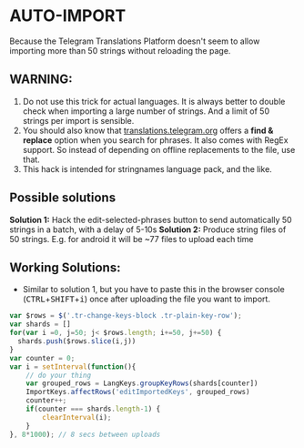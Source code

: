 # AUTO-IMPORT
Because the Telegram Translations Platform doesn't seem to allow importing more than 50 strings without reloading the page.

## WARNING:
1. Do not use this trick for actual languages. It is always better to double check when importing a large number of strings. And a limit of 50 strings per import is sensible.
2. You should also know that [translations.telegram.org](https://translations.telegram.org) offers a **find & replace** option when you search for phrases. It also comes with RegEx support. So instead of depending on offline replacements to the file, use that.
3. This hack is intended for stringnames language pack, and the like.

## Possible solutions
**Solution 1:** Hack the edit-selected-phrases button to send automatically 50 strings in a batch, with a delay of 5-10s
**Solution 2:** Produce string files of 50 strings. E.g. for android it will be ~77 files to upload each time
 
## Working Solutions:
- Similar to solution 1, but you have to paste this in the browser console (<kbd>CTRL</kbd>+<kbd>SHIFT</kbd>+<kbd>i</kbd>) once after uploading the file you want to import.
```javascript
var $rows = $('.tr-change-keys-block .tr-plain-key-row');
var shards = []
for(var i =0, j=50; j< $rows.length; i+=50, j+=50) {
  shards.push($rows.slice(i,j))
}
var counter = 0;
var i = setInterval(function(){
    // do your thing
    var grouped_rows = LangKeys.groupKeyRows(shards[counter])
    ImportKeys.affectRows('editImportedKeys', grouped_rows)
    counter++;
    if(counter === shards.length-1) {
        clearInterval(i);
    }
}, 8*1000); // 8 secs between uploads
```
